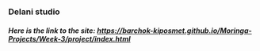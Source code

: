 ### Delani studio




##### Here is the link to the site: https://barchok-kiposmet.github.io/Moringa-Projects/Week-3/project/index.html











